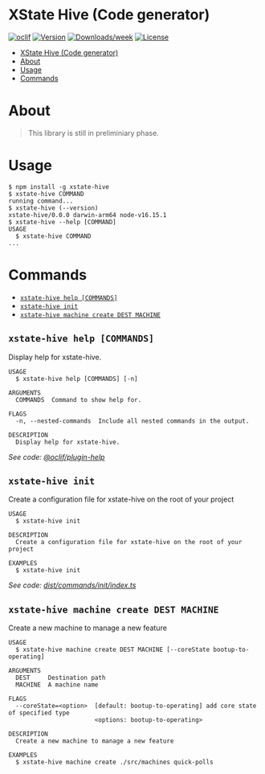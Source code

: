 # XState Hive (Code generator)

[![oclif](https://img.shields.io/badge/cli-oclif-brightgreen.svg)](https://oclif.io)
[![Version](https://img.shields.io/npm/v/xstate-hive)](https://npmjs.org/package/xstate-hive)
[![Downloads/week](https://img.shields.io/npm/dw/xstate-hive)](https://npmjs.org/package/xstate-hive)
[![License](https://img.shields.io/npm/l/xstate-hive)](https://github.com/eransakl/xstate-hive/blob/main/package.json)

<!-- toc -->
* [XState Hive (Code generator)](#xstate-hive-code-generator)
* [About](#about)
* [Usage](#usage)
* [Commands](#commands)
<!-- tocstop -->

# About
> This library is still in preliminiary phase.

# Usage

<!-- usage -->
```sh-session
$ npm install -g xstate-hive
$ xstate-hive COMMAND
running command...
$ xstate-hive (--version)
xstate-hive/0.0.0 darwin-arm64 node-v16.15.1
$ xstate-hive --help [COMMAND]
USAGE
  $ xstate-hive COMMAND
...
```
<!-- usagestop -->

# Commands

<!-- commands -->
* [`xstate-hive help [COMMANDS]`](#xstate-hive-help-commands)
* [`xstate-hive init`](#xstate-hive-init)
* [`xstate-hive machine create DEST MACHINE`](#xstate-hive-machine-create-dest-machine)

## `xstate-hive help [COMMANDS]`

Display help for xstate-hive.

```
USAGE
  $ xstate-hive help [COMMANDS] [-n]

ARGUMENTS
  COMMANDS  Command to show help for.

FLAGS
  -n, --nested-commands  Include all nested commands in the output.

DESCRIPTION
  Display help for xstate-hive.
```

_See code: [@oclif/plugin-help](https://github.com/oclif/plugin-help/blob/v5.2.9/src/commands/help.ts)_

## `xstate-hive init`

Create a configuration file for xstate-hive on the root of your project

```
USAGE
  $ xstate-hive init

DESCRIPTION
  Create a configuration file for xstate-hive on the root of your project

EXAMPLES
  $ xstate-hive init
```

_See code: [dist/commands/init/index.ts](https://github.com/eransakal/xstate-hive/blob/v0.0.0/dist/commands/init/index.ts)_

## `xstate-hive machine create DEST MACHINE`

Create a new machine to manage a new feature

```
USAGE
  $ xstate-hive machine create DEST MACHINE [--coreState bootup-to-operating]

ARGUMENTS
  DEST     Destination path
  MACHINE  A machine name

FLAGS
  --coreState=<option>  [default: bootup-to-operating] add core state of specified type
                        <options: bootup-to-operating>

DESCRIPTION
  Create a new machine to manage a new feature

EXAMPLES
  $ xstate-hive machine create ./src/machines quick-polls
```
<!-- commandsstop -->
